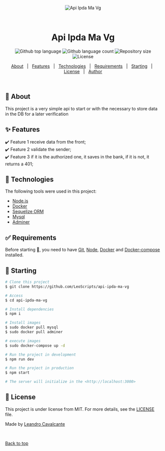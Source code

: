 <div align="center" id="top"> 
  <img src="./.github/app.gif" alt="Api Ipda Ma Vg" />

  &#xa0;

  <!-- <a href="https://apiipdamavg.netlify.app">Demo</a> -->
</div>

<h1 align="center">Api Ipda Ma Vg</h1>

<p align="center">
  <img alt="Github top language" src="https://img.shields.io/github/languages/top/LeoScripts/api-ipda-ma-vg?color=56BEB8">

  <img alt="Github language count" src="https://img.shields.io/github/languages/count/LeoScripts/api-ipda-ma-vg?color=56BEB8">

  <img alt="Repository size" src="https://img.shields.io/github/repo-size/LeoScripts/api-ipda-ma-vg?color=56BEB8">

  <img alt="License" src="https://img.shields.io/github/license/LeoScripts/api-ipda-ma-vg?color=56BEB8">

</p>

<!-- Status -->

<!-- <h4 align="center"> 
	🚧  Api Ipda Ma Vg 🚀 Under construction...  🚧
</h4> 

<hr> -->

<p align="center">
  <a href="#dart-about">About</a> &#xa0; | &#xa0; 
  <a href="#sparkles-features">Features</a> &#xa0; | &#xa0;
  <a href="#rocket-technologies">Technologies</a> &#xa0; | &#xa0;
  <a href="#white_check_mark-requirements">Requirements</a> &#xa0; | &#xa0;
  <a href="#checkered_flag-starting">Starting</a> &#xa0; | &#xa0;
  <a href="#memo-license">License</a> &#xa0; | &#xa0;
  <a href="https://github.com/LeoScripts" target="_blank">Author</a>
</p>

<br>

## :dart: About ##

This project is a very simple api to start or with the necessary to store data in the DB for a later verification

## :sparkles: Features ##

:heavy_check_mark: Feature 1 receive data from the front;\
:heavy_check_mark: Feature 2 validate the sender;\
:heavy_check_mark: Feature 3 if it is the authorized one, it saves in the bank, if it is not, it returns a 401;

## :rocket: Technologies ##

The following tools were used in this project:

- [Node.js](https://nodejs.org/en/)
- [Docker](https://www.docker.com/)
- [Sequelize ORM](https://sequelize.org/)
- [Mysql](https://www.mysql.com/)
- [Adminer](https://kinsta.com/pt/blog/adminer/)


## :white_check_mark: Requirements ##

Before starting :checkered_flag:, you need to have [Git](https://git-scm.com), [Node](https://nodejs.org/en/), [Docker](https://www.docker.com/) and [Docker-compose](https://docs.docker.com/compose/) installed.

## :checkered_flag: Starting ##

```bash
# Clone this project
$ git clone https://github.com/LeoScripts/api-ipda-ma-vg

# Access
$ cd api-ipda-ma-vg

# Install dependencies
$ npm i

# Install images  
$ sudo docker pull mysql
$ sudo docker pull adminer

# execute images
$ sudo docker-compose up -d

# Run the project in development
$ npm run dev

# Run the project in production
$ npm start

# The server will initialize in the <http://localhost:3000>
```

## :memo: License ##

This project is under license from MIT. For more details, see the [LICENSE](LICENSE.md) file.


Made by <a href="https://github.com/LeoScripts" target="_blank">Leandro Cavalcante</a>

&#xa0;

<a href="#top">Back to top</a>
